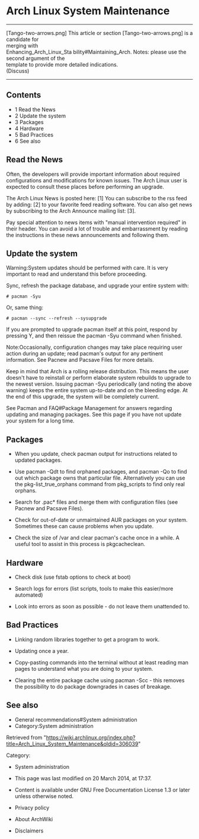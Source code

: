 Arch Linux System Maintenance
=============================

  ------------------------ ------------------------ ------------------------
  [Tango-two-arrows.png]   This article or section  [Tango-two-arrows.png]
                           is a candidate for       
                           merging with             
                           Enhancing_Arch_Linux_Sta 
                           bility#Maintaining_Arch. 
                           Notes: please use the    
                           second argument of the   
                           template to provide more 
                           detailed indications.    
                           (Discuss)                
  ------------------------ ------------------------ ------------------------

Contents
--------

-   1 Read the News
-   2 Update the system
-   3 Packages
-   4 Hardware
-   5 Bad Practices
-   6 See also

Read the News
-------------

Often, the developers will provide important information about required
configurations and modifications for known issues. The Arch Linux user
is expected to consult these places before performing an upgrade.

The Arch Linux News is posted here: [1] You can subscribe to the rss
feed by adding: [2] to your favorite feed reading software. You can also
get news by subscribing to the Arch Announce mailing list: [3].

Pay special attention to news items with "manual intervention required"
in their header. You can avoid a lot of trouble and embarrassment by
reading the instructions in these news announcements and following them.

Update the system
-----------------

Warning:System updates should be performed with care. It is very
important to read and understand this before proceeding.

Sync, refresh the package database, and upgrade your entire system with:

    # pacman -Syu

Or, same thing:

    # pacman --sync --refresh --sysupgrade

If you are prompted to upgrade pacman itself at this point, respond by
pressing Y, and then reissue the pacman -Syu command when finished.

Note:Occasionally, configuration changes may take place requiring user
action during an update; read pacman's output for any pertinent
information. See Pacnew and Pacsave Files for more details.

Keep in mind that Arch is a rolling release distribution. This means the
user doesn't have to reinstall or perform elaborate system rebuilds to
upgrade to the newest version. Issuing pacman -Syu periodically (and
noting the above warning) keeps the entire system up-to-date and on the
bleeding edge. At the end of this upgrade, the system will be completely
current.

See Pacman and FAQ#Package Management for answers regarding updating and
managing packages. See this page if you have not update your system for
a long time.

Packages
--------

-   When you update, check pacman output for instructions related to
    updated packages.

-   Use pacman -Qdt to find orphaned packages, and pacman -Qo <file> to
    find out which package owns that particular file. Alternatively you
    can use the pkg-list_true_orphans command from pkg_scripts to find
    only real orphans.

-   Search for .pac* files and merge them with configuration files (see
    Pacnew and Pacsave Files).

-   Check for out-of-date or unmaintained AUR packages on your system.
    Sometimes these can cause problems when you update.

-   Check the size of /var and clear pacman's cache once in a while. A
    useful tool to assist in this process is pkgcacheclean.

Hardware
--------

-   Check disk (use fstab options to check at boot)

-   Search logs for errors (list scripts, tools to make this easier/more
    automated)

-   Look into errors as soon as possible - do not leave them unattended
    to.

Bad Practices
-------------

-   Linking random libraries together to get a program to work.

-   Updating once a year.

-   Copy-pasting commands into the terminal without at least reading man
    pages to understand what you are doing to your system.

-   Clearing the entire package cache using pacman -Scc - this removes
    the possibility to do package downgrades in cases of breakage.

See also
--------

-   General recommendations#System administration
-   Category:System administration

Retrieved from
"https://wiki.archlinux.org/index.php?title=Arch_Linux_System_Maintenance&oldid=306039"

Category:

-   System administration

-   This page was last modified on 20 March 2014, at 17:37.
-   Content is available under GNU Free Documentation License 1.3 or
    later unless otherwise noted.
-   Privacy policy
-   About ArchWiki
-   Disclaimers
